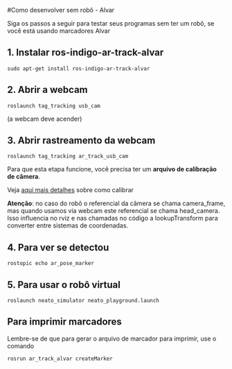 #Como desenvolver sem robô - Alvar

Siga os passos a seguir para testar seus programas sem ter um robô, se você está usando marcadores Alvar

## 1. Instalar ros-indigo-ar-track-alvar
    sudo apt-get install ros-indigo-ar-track-alvar


## 2. Abrir a webcam

    roslaunch tag_tracking usb_cam

(a webcam deve acender)

## 3. Abrir rastreamento da webcam
    roslaunch tag_tracking ar_track_usb_cam

 Para que esta etapa funcione, você precisa ter um **arquivo de calibração de câmera**.

Veja [aqui mais detalhes](calibrar_camera.md) sobre como calibrar

**Atenção**: no caso do robô o referencial da câmera se chama camera_frame, mas quando usamos via webcam este referencial se chama head_camera. Isso influencia no rviz e nas chamadas no código a lookupTransform para converter entre sistemas de coordenadas.

## 4. Para ver se detectou
    rostopic echo ar_pose_marker

## 5. Para usar o robô virtual
    roslaunch neato_simulator neato_playground.launch


## Para imprimir marcadores
Lembre-se de que para gerar o arquivo de marcador para imprimir, use o comando

    rosrun ar_track_alvar createMarker
